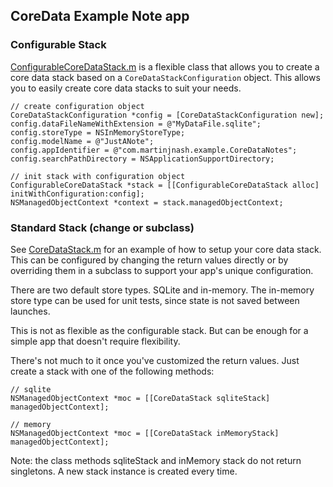 ## CoreData Example Note app

### Configurable Stack

[ConfigurableCoreDataStack.m](ConfigurableCoreDataStack.m) is a flexible class that allows you to create a core data stack based on a `CoreDataStackConfiguration` object. This allows you to easily create core data stacks to suit your needs.

```objc
// create configuration object
CoreDataStackConfiguration *config = [CoreDataStackConfiguration new];
config.dataFileNameWithExtension = @"MyDataFile.sqlite";
config.storeType = NSInMemoryStoreType;
config.modelName = @"JustANote";
config.appIdentifier = @"com.martinjnash.example.CoreDataNotes";
config.searchPathDirectory = NSApplicationSupportDirectory;

// init stack with configuration object
ConfigurableCoreDataStack *stack = [[ConfigurableCoreDataStack alloc] initWithConfiguration:config];
NSManagedObjectContext *context = stack.managedObjectContext;
```


### Standard Stack (change or subclass)

See [CoreDataStack.m](CoreDataStack.m) for an example of how to setup your core data stack. This can be configured by changing the return values directly or by overriding them in a subclass to support your app's unique configuration.

There are two default store types. SQLite and in-memory. The in-memory store type can be used for unit tests, since state is not saved between launches.

This is not as flexible as the configurable stack. But can be enough for a simple app that doesn't require flexibility.

There's not much to it once you've customized the return values. Just create a stack with one of the following methods:

```objc
// sqlite
NSManagedObjectContext *moc = [[CoreDataStack sqliteStack] managedObjectContext];

// memory
NSManagedObjectContext *moc = [[CoreDataStack inMemoryStack] managedObjectContext];
```

Note: the class methods sqliteStack and inMemory stack do not return singletons. A new stack instance is created every time.



